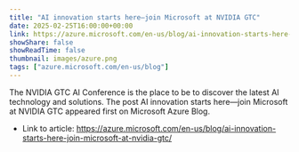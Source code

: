 ```yaml
---
title: "AI innovation starts here—join Microsoft at NVIDIA GTC"
date: 2025-02-25T16:00:00+00:00
link: https://azure.microsoft.com/en-us/blog/ai-innovation-starts-here-join-microsoft-at-nvidia-gtc/
showShare: false
showReadTime: false
thumbnail: images/azure.png
tags: ["azure.microsoft.com/en-us/blog"]
---
```

The NVIDIA GTC AI Conference is the place to be to discover the latest AI technology and solutions.
The post AI innovation starts here—join Microsoft at NVIDIA GTC appeared first on Microsoft Azure Blog.

- Link to article: https://azure.microsoft.com/en-us/blog/ai-innovation-starts-here-join-microsoft-at-nvidia-gtc/